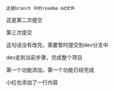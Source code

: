 ```
这是branch 中的readme.md文件
```

这是第二次提交

第三次提交

这句话没有改完，需要暂时提交到dev分支中

dev走到当前步骤，完成整个项目

第一个功能添加，第一个功能已经完成

小红也添加了一行内容